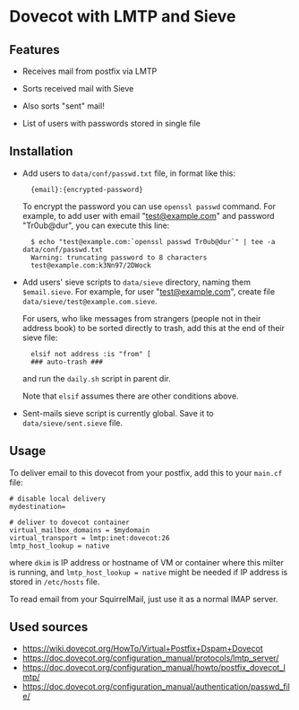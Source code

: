 Dovecot with LMTP and Sieve
===========================

Features
--------

* Receives mail from postfix via LMTP

* Sorts received mail with Sieve

* Also sorts "sent" mail!

* List of users with passwords stored in single file

Installation
------------

* Add users to `data/conf/passwd.txt` file, in format like this:

		{email}:{encrypted-password}

	To encrypt the password you can use `openssl passwd` command.
	For example, to add user with email "test@example.com" and password "Tr0ub@dur", you can execute this line:

		$ echo "test@example.com:`openssl passwd Tr0ub@dur`" | tee -a data/conf/passwd.txt
		Warning: truncating password to 8 characters
		test@example.com:k3Nn97/2DWock

* Add users' sieve scripts to `data/sieve` directory, naming them `$email.sieve`.
For example, for user "test@example.com", create file `data/sieve/test@example.com.sieve`.

	For users, who like messages from strangers (people not in their address book) to be sorted directly to trash,
	add this at the end of their sieve file:

		elsif not address :is "from" [
		### auto-trash ###

	and run the `daily.sh` script in parent dir.

	Note that `elsif` assumes there are other conditions above.

* Sent-mails sieve script is currently global.
Save it to `data/sieve/sent.sieve` file.

Usage
-----

To deliver email to this dovecot from your postfix, add this to your `main.cf` file:

	# disable local delivery
	mydestination=

	# deliver to dovecot container
	virtual_mailbox_domains = $mydomain
	virtual_transport = lmtp:inet:dovecot:26
	lmtp_host_lookup = native

where `dkim` is IP address or hostname of VM or container where this milter is running,
and `lmtp_host_lookup = native` might be needed if IP address is stored in `/etc/hosts` file.

To read email from your SquirrelMail, just use it as a normal IMAP server.

Used sources
------------

* <https://wiki.dovecot.org/HowTo/Virtual+Postfix+Dspam+Dovecot>
* <https://doc.dovecot.org/configuration_manual/protocols/lmtp_server/>
* <https://doc.dovecot.org/configuration_manual/howto/postfix_dovecot_lmtp/>
* <https://doc.dovecot.org/configuration_manual/authentication/passwd_file/>
